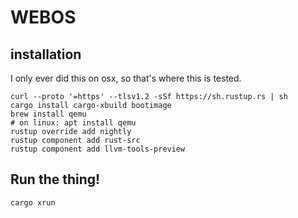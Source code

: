 # WEBOS

## installation
I only ever did this on osx, so that's where this is tested. 
```
curl --proto '=https' --tlsv1.2 -sSf https://sh.rustup.rs | sh
cargo install cargo-xbuild bootimage
brew install qemu
# on linux: apt install qemu
rustup override add nightly
rustup component add rust-src
rustup component add llvm-tools-preview
```
## Run the thing!
`cargo xrun`